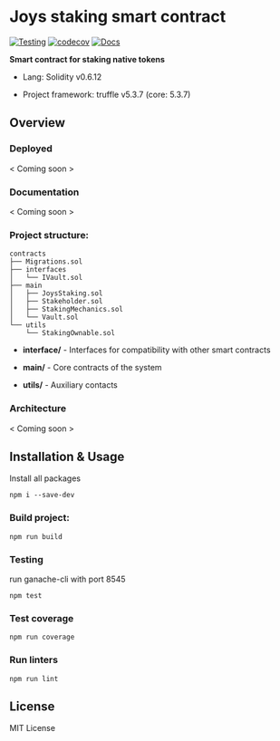 # Joys staking smart contract

[![Testing](https://github.com/Joys-digital/staking-contract/actions/workflows/testing.yaml/badge.svg)](https://github.com/Joys-digital/staking-contract/actions/workflows/testing.yaml)
[![codecov](https://codecov.io/gh/Joys-digital/staking-contract/branch/master/graph/badge.svg?token=4B7AYDKXHS)](https://codecov.io/gh/Joys-digital/staking-contract)
[![Docs](https://img.shields.io/badge/docs-%F0%9F%93%84-success)](https://joys-digital.github.io/staking-contract/)

**Smart contract for staking native tokens**

- Lang: Solidity v0.6.12

- Project framework: truffle v5.3.7 (core: 5.3.7)

## Overview

### Deployed

< Coming soon >

### Documentation

< Coming soon >
<!-- [Generated html documentation](https://joys.gitlab.io/joys-research/joys-sc-loyalty/contracts/) -->

### Project structure:

```
contracts
├── Migrations.sol
├── interfaces
│   └── IVault.sol
├── main
│   ├── JoysStaking.sol
│   ├── Stakeholder.sol
│   ├── StakingMechanics.sol
│   └── Vault.sol
└── utils
    └── StakingOwnable.sol
```

- __interface/__ - Interfaces for compatibility with other smart contracts

- __main/__ - Core contracts of the system

- __utils/__ - Auxiliary contacts

### Architecture

<!-- ![inheritance picture 1](./img/architecture.png) -->
< Coming soon >

## Installation & Usage

Install all packages
```
npm i --save-dev
```

### Build project:

```
npm run build
```

### Testing

run ganache-cli with port 8545
```
npm test
```

### Test coverage
```
npm run coverage
```

### Run linters

```
npm run lint
```

## License

MIT License
